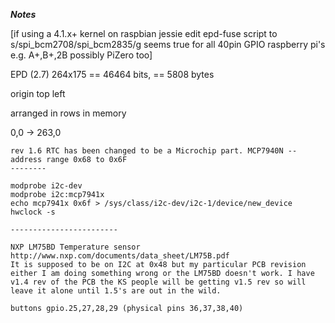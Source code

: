 ***Notes***

[if using a 4.1.x+ kernel on raspbian jessie edit epd-fuse script to s/spi_bcm2708/spi_bcm2835/g seems true for all 40pin GPIO raspberry pi's e.g. A+,B+,2B possibly PiZero too]

EPD (2.7)
264x175 == 46464 bits, == 5808 bytes

origin top left

arranged in rows in memory

0,0 -> 263,0

```
rev 1.6 RTC has been changed to be a Microchip part. MCP7940N -- address range 0x68 to 0x6F
--------

modprobe i2c-dev
modprobe i2c:mcp7941x
echo mcp7941x 0x6f > /sys/class/i2c-dev/i2c-1/device/new_device
hwclock -s

------------------------

NXP LM75BD Temperature sensor
http://www.nxp.com/documents/data_sheet/LM75B.pdf
It is supposed to be on I2C at 0x48 but my particular PCB revision either I am doing something wrong or the LM75BD doesn't work. I have v1.4 rev of the PCB the KS people will be getting v1.5 rev so will leave it alone until 1.5's are out in the wild.

buttons gpio.25,27,28,29 (physical pins 36,37,38,40)
